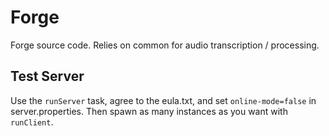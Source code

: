 # Forge

Forge source code. Relies on common for audio transcription / processing.

## Test Server

Use the `runServer` task, agree to the eula.txt, and set `online-mode=false` in server.properties. Then spawn as many instances as you want with `runClient`.